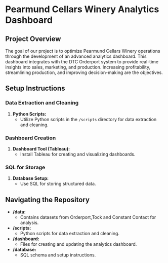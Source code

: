# Pearmund Cellars Winery Analytics Dashboard

## Project Overview

The goal of our project is to optimize Pearmund Cellars Winery operations through the development of an advanced analytics dashboard. This dashboard integrates with the DTC Orderport system to provide real-time insights into sales, marketing, and production. Increasing profitability, streamlining production, and improving decision-making are the objectives.
## Setup Instructions

### Data Extraction and Cleaning

1. **Python Scripts:**
   - Utilize Python scripts in the `/scripts` directory for data extraction and cleaning.

### Dashboard Creation

1. **Dashboard Tool (Tableau):**
   - Install Tableau for creating and visualizing dashboards.
  
### SQL for Storage

1. **Database Setup:**
   - Use SQL for storing structured data.

## Navigating the Repository

- **/data:**
  - Contains datasets from Orderport,Tock and Constant Contact for analysis.
- **/scripts:**
  - Python scripts for data extraction and cleaning.
- **/dashboard:**
  - Files for creating and updating the analytics dashboard.
- **/database:**
  - SQL schema and setup instructions.
